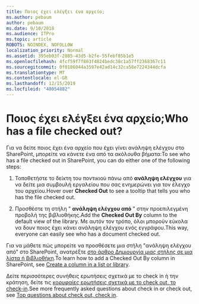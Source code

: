 ```yaml
---
title: Ποιος έχει ελέγξει ένα αρχείο;
ms.author: pebaum
author: pebaum
ms.date: 9/10/2018
ms.audience: ITPro
ms.topic: article
ROBOTS: NOINDEX, NOFOLLOW
localization_priority: Normal
ms.assetid: 395eb03f-2885-43d5-b2fe-55febf85b1e5
ms.openlocfilehash: 4fcf59f7f803f4824bedc38c1a57ff2368367c11
ms.sourcegitcommit: 0f0186044a3597e42ad14c32ca58e7224344dcfa
ms.translationtype: MT
ms.contentlocale: el-GR
ms.lasthandoff: 12/15/2019
ms.locfileid: "40054882"
---
```

# <a name="who-has-a-file-checked-out"></a><span data-ttu-id="2d02a-102">Ποιος έχει ελέγξει ένα αρχείο;</span><span class="sxs-lookup"><span data-stu-id="2d02a-102">Who has a file checked out?</span></span>

<span data-ttu-id="2d02a-103">Για να δείτε ποιος έχει ένα αρχείο που έχει γίνει ανάληψη ελέγχου στο SharePoint, μπορείτε να κάνετε ένα από τα ακόλουθα βήματα:</span><span class="sxs-lookup"><span data-stu-id="2d02a-103">To see who has a file checked out in SharePoint, you can do either one of the following steps:</span></span>
  
1. <span data-ttu-id="2d02a-104">Τοποθετήστε το δείκτη του ποντικιού πάνω από **ανάληψη ελέγχου** για να δείτε μια συμβουλή εργαλείου που σας ενημερώνει για τον έλεγχο του αρχείου.</span><span class="sxs-lookup"><span data-stu-id="2d02a-104">Hover over **Checked Out** to see a tooltip that tells you who has the file checked out.</span></span> 
    
2. <span data-ttu-id="2d02a-105">Προσθέστε τη στήλη " **ανάληψη ελέγχου από** " στην προεπιλεγμένη προβολή της βιβλιοθήκης.</span><span class="sxs-lookup"><span data-stu-id="2d02a-105">Add the **Checked Out By** column to the default view of the library.</span></span> <span data-ttu-id="2d02a-106">Με αυτόν τον τρόπο, όλοι μπορούν εύκολα να δουν ποιος έχει κάνει ανάληψη ελέγχου ενός εγγράφου.</span><span class="sxs-lookup"><span data-stu-id="2d02a-106">This way, everyone can easily see who has a document checked out.</span></span> 
    
<span data-ttu-id="2d02a-107">Για να μάθετε πώς μπορείτε να προσθέσετε μια στήλη "ανάληψη ελέγχου από" στο SharePoint, ανατρέξτε [στο άρθρο Δημιουργία μιας στήλης σε μια λίστα ή βιβλιοθήκη](https://go.microsoft.com/fwlink/?linkid=2019591).</span><span class="sxs-lookup"><span data-stu-id="2d02a-107">To learn how to add a Checked Out By column in SharePoint, see [Create a column in a list or library](https://go.microsoft.com/fwlink/?linkid=2019591).</span></span> 
  
<span data-ttu-id="2d02a-108">Δείτε περισσότερες συνήθεις ερωτήσεις σχετικά με το check in ή την κράτηση, δείτε τις [κορυφαίες ερωτήσεις σχετικά με το check out, το check-in](https://go.microsoft.com/fwlink/?linkid=2018786).</span><span class="sxs-lookup"><span data-stu-id="2d02a-108">See more frequently asked questions about check in or check out, see [Top questions about check out, check in](https://go.microsoft.com/fwlink/?linkid=2018786).</span></span>
  

